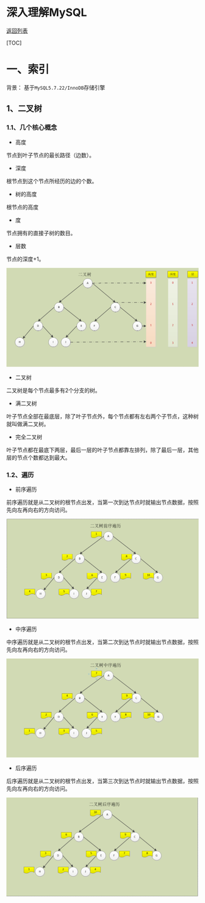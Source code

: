 # 深入理解MySQL

[返回列表](https://github.com/EmonCodingBackEnd/backend-tutorial)

[TOC]

# 一、索引

背景： 基于`MySQL5.7.22/InnoDB`存储引擎

## 1、二叉树

### 1.1、几个核心概念

- 高度

节点到叶子节点的最长路径（边数）。

- 深度

根节点到这个节点所经历的边的个数。

- 树的高度

根节点的高度

- 度

节点拥有的直接子树的数目。

- 层数

节点的深度+1。

![1572191785581](images/1572191785581.png)

- 二叉树

二叉树是每个节点最多有2个分支的树。

- 满二叉树

叶子节点全部在最底层，除了叶子节点外，每个节点都有左右两个子节点，这种树就叫做满二叉树。

- 完全二叉树

叶子节点都在最底下两层，最后一层的叶子节点都靠左排列，除了最后一层，其他层的节点个数都达到最大。

### 1.2、遍历

- 前序遍历

前序遍历就是从二叉树的根节点出发，当第一次到达节点时就输出节点数据，按照先向左再向右的方向访问。

![1572192198651](images/1572192198651.png)

- 中序遍历

中序遍历就是从二叉树的根节点出发，当第二次到达节点时就输出节点数据，按照先向左再向右的方向访问。

![1572192343150](images/1572192343150.png)

- 后序遍历

后序遍历就是从二叉树的根节点出发，当第三次到达节点时就输出节点数据，按照先向左再向右的方向访问。

![1572192494749](images/1572192494749.png)